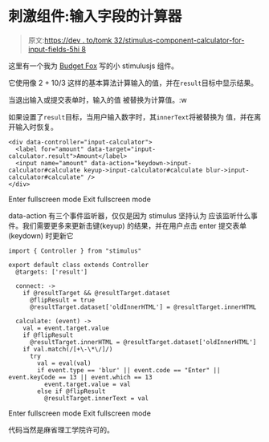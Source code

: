 # 刺激组件:输入字段的计算器

> 原文:[https://dev . to/tomk 32/stimulus-component-calculator-for-input-fields-5hi 8](https://dev.to/tomk32/stimulus-component-calculator-for-input-fields-5hi8)

这里有一个我为 [Budget Fox](https://budget-fox.com?utm_source=dev.to) 写的小 stimulusjs 组件。

它使用像 2 + 10/3
这样的基本算法计算输入的值，并在`result`目标中显示结果。

当退出输入或提交表单时，输入的值
被替换为计算值。:w

如果设置了`result`目标，当用户输入数字时，其`innerText`将被替换为
值，并在离开输入时恢复。

```
<div data-controller="input-calculator">
  <label for="amount" data-target="input-calculator.result">Amount</label>
  <input name="amount" data-action="keydown->input-calculator#calculate keyup->input-calculator#calculate blur->input-calculator#calculate" />
</div> 
```

Enter fullscreen mode Exit fullscreen mode

data-action 有三个事件监听器，仅仅是因为 stimulus 坚持认为
应该监听什么事件。我们需要更多来更新击键(keyup)
的结果，并在用户点击 enter 提交表单(keydown)
时更新它

```
import { Controller } from "stimulus"

export default class extends Controller
  @targets: ['result']

  connect: ->
    if @resultTarget && @resultTarget.dataset
      @flipResult = true
      @resultTarget.dataset['oldInnerHTML'] = @resultTarget.innerHTML

  calculate: (event) ->
    val = event.target.value
    if @flipResult
      @resultTarget.innerHTML = @resultTarget.dataset['oldInnerHTML']
    if val.match(/[+\-\*\/]/)
      try
        val = eval(val)
        if event.type == 'blur' || event.code == "Enter" || event.keyCode == 13 || event.which == 13
          event.target.value = val
        else if @flipResult
          @resultTarget.innerText = val 
```

Enter fullscreen mode Exit fullscreen mode

代码当然是麻省理工学院许可的。